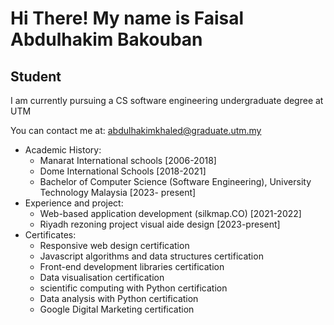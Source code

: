 Hi There! My name is Faisal Abdulhakim Bakouban
=============================================================================================================================================

Student
-------

I am currently pursuing a CS software engineering undergraduate degree at UTM

You can contact me at: abdulhakimkhaled@graduate.utm.my 

* Academic History:
    - Manarat International schools [2006-2018]
    - Dome International Schools [2018-2021]
    - Bachelor of Computer Science (Software Engineering), University Technology Malaysia [2023- present]
* Experience and project:
    - Web-based application development (silkmap.CO) [2021-2022]
    - Riyadh rezoning project visual aide design [2023-present]
*   Certificates:
    - Responsive web design certification
    - Javascript algorithms and data structures certification
    - Front-end development libraries certification
    - Data visualisation certification
    - scientific computing with Python certification
    - Data analysis with Python certification
    - Google Digital Marketing certification

